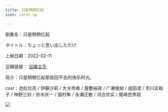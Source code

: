 ```yaml
---
title: 只是稍稍忆起
icon: caret-up

---
```


剧集名：只是稍稍忆起

タイトル：ちょっと思い出しただけ

上映日期：2022-02-11

豆瓣链接： [豆瓣主页](https://movie.douban.com/subject/35597426/)

简介：只是稍稍忆起那些回不去的快乐时光。

cast：池松壮亮 / 伊藤沙莉 / 大关玲香 / 屋敷裕政 / 广濑俊树 / 成田凌 / 市川实和子 / 神野三铃 / 铃木庆一 / 国村隼 / 永瀬正敏 /  河合优实 / 尾崎世界观

![](https://listpic.tsgsanjiao.com/movie/2022/2022zsssyq.jpg)